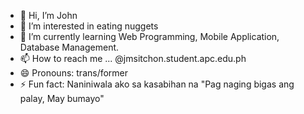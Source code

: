 - 👋 Hi, I’m John
- 👀 I’m interested in eating nuggets
- 🌱 I’m currently learning Web Programming, Mobile Application, Database Management.
- 📫 How to reach me ... @jmsitchon.student.apc.edu.ph
- 😄 Pronouns: trans/former
- ⚡ Fun fact: Naniniwala ako sa kasabihan na "Pag naging bigas ang palay, May bumayo"


